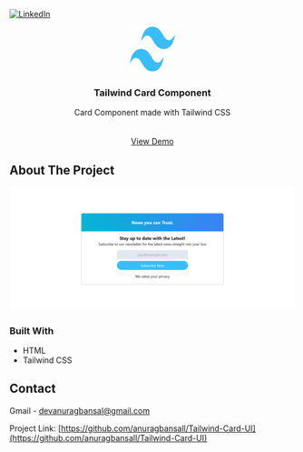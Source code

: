 [![LinkedIn][linkedin-shield]][linkedin-url]

<div align="center">
  <a href="https://tailwind-card-ui.vercel.app/">
    <img src="./assets/tailwind-logo.png" alt="Logo" width="80" height="80">
  </a>
<h3 align="center">Tailwind Card Component</h3>

  <p align="center">
    Card Component made with Tailwind CSS
    <br />
    <br />
    <br />
    <a href="https://tailwind-card-ui.vercel.app/">View Demo</a>
  </p>
</div>

<!-- ABOUT THE PROJECT -->
## About The Project

[![Product Name Screen Shot][product-screenshot]](https://tailwind-card-ui.vercel.app/)


### Built With

* HTML
* Tailwind CSS


<!-- CONTACT -->
## Contact

Gmail - devanuragbansal@gmail.com

Project Link: [https://github.com/anuragbansall/Tailwind-Card-UI](https://github.com/anuragbansall/Tailwind-Card-UI)


<!-- MARKDOWN LINKS & IMAGES -->
[linkedin-shield]: https://img.shields.io/badge/-LinkedIn-black.svg?style=for-the-badge&logo=linkedin&colorB=555
[linkedin-url]: https://linkedin.com/in/anuragbansall
[product-screenshot]: ./assets/tailwind-card-component.png
